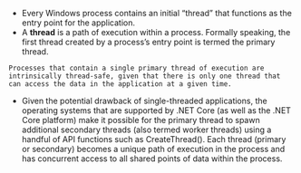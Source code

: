- Every Windows process contains an initial “thread” that functions as the entry point for the application.
- A **thread** is a path of execution within a process. Formally speaking, the first thread created by a process’s entry point is termed the primary thread.

```ad-note
Processes that contain a single primary thread of execution are intrinsically thread-safe, given that there is only one thread that can access the data in the application at a given time.
```

- Given the potential drawback of single-threaded applications, the operating systems that are supported by .NET Core (as well as the .NET Core platform) make it possible for the primary thread to spawn additional secondary threads (also termed worker threads) using a handful of API functions such as CreateThread(). Each thread (primary or secondary) becomes a unique path of execution in the process and has concurrent access to all shared points of data within the process.